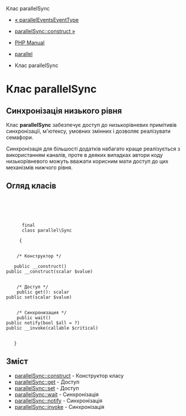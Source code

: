 Клас parallelSync

-   [« parallelEventsEventType](class.parallel-events-event-type.html)
    
-   [parallelSync::construct »](parallel-sync.construct.html)
    
-   [PHP Manual](index.html)
    
-   [parallel](book.parallel.html)
    
-   Клас parallelSync
    

# Клас parallelSync

## Синхронізація низького рівня

Клас **parallelSync** забезпечує доступ до низькорівневих примітивів синхронізації, м'ютексу, умовних змінних і дозволяє реалізувати семафори.

Синхронізація для більшості додатків набагато краще реалізується з використанням каналів, проте в деяких випадках автори коду низькорівневого можуть вважати корисним мати доступ до цих механізмів нижчого рівня.

## Огляд класів

```classsynopsis



    
     
      final
      class parallel\Sync
     
     {


    /* Конструктор */
    
   public __construct()
public __construct(scalar $value)


    /* Доступ */
    public get(): scalar
public set(scalar $value)


    /* Синхронизация */
    public wait()
public notify(bool $all = ?)
public __invoke(callable $critical)


   }
```

## Зміст

-   [parallelSync::construct](parallel-sync.construct.html) - Конструктор класу
-   [parallelSync::get](parallel-sync.get.html) - Доступ
-   [parallelSync::set](parallel-sync.set.html) - Доступ
-   [parallelSync::wait](parallel-sync.wait.html) - Синхронізація
-   [parallelSync::notify](parallel-sync.notify.html) - Синхронізація
-   [parallelSync::invoke](parallel-sync.invoke.html) - Синхронізація